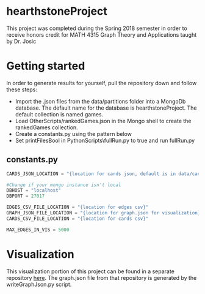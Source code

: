 # hearthstoneProject
This project was completed during the Spring 2018 semester in order to receive honors credit for MATH 4315 Graph Theory and Applications taught by Dr. Josic

# Getting started
In order to generate results for yourself, pull the repository down and follow these steps: 

* Import the .json files from the data/partitions folder into a MongoDb database. The default name for the database is hearthstoneProject. The default collection is named games. 
* Load OtherScripts/rankedGames.json in the Mongo shell to create the rankedGames collection.
* Create a constants.py using the pattern below
* Set printFilesBool in PythonScripts\fullRun.py to true and run fullRun.py

## constants.py
```python
CARDS_JSON_LOCATION = "{location for cards json, default is in data/cards.json}"

#Change if your mongo instance isn't local
DBHOST = "localhost"
DBPORT = 27017

EDGES_CSV_FILE_LOCATION = "{location for edges csv}"
GRAPH_JSON_FILE_LOCATION = "{location for graph.json for visualization}"
CARDS_CSV_FILE_LOCATION = "{location for cards csv}"

MAX_EDGES_IN_VIS = 5000
```

# Visualization
This visualization portion of this project can be found in a separate repository [here](https://github.com/cmholley/hsCardGraph). The graph.json file from that repository is generated by the writeGraphJson.py script.
